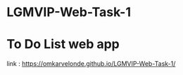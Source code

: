 # LGMVIP-Web-Task-1
<h1>To Do List web app</h1>

link : https://omkarvelonde.github.io/LGMVIP-Web-Task-1/
